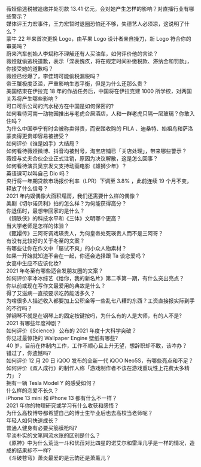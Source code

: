 薇娅偷逃税被追缴并处罚款 13.41 亿元，会对她产生怎样的影响？对直播行业有哪些警示？  
媒体评王力宏事件，王力宏暂时退圈恐怕还不够，失德艺人必须凉，这说明了什么？  
蒙牛 22 年来首次更换 Logo，由苹果 Logo 设计者亲自操刀，新 Logo 符合你的审美吗？  
蔚来汽车创始人李斌称不理解还有人买油车，如何评价他的言论？  
薇娅就偷逃税道歉，表示「深表愧疚，将在规定时间补缴税款、滞纳金和罚款」，你接受她的道歉吗？  
薇娅已经爆了，李佳琦可能偷税漏税吗？  
帝王蟹极度泛滥，严重影响生态平衡，但是为什么还那么贵？  
美国结束在伊拉克 18 年的作战任务后，中国将在伊拉克建 1000 所学校，对两国关系将产生哪些影响？  
可口可乐公司的汽水秘方在中国是如何保密的?  
如何看待河南一动物园推出与老虎合居酒店，人和一群老虎只隔一层玻璃？你敢入住吗？  
为什么中国李宁有时会被称卖得贵，而安踏收购的 FILA 、迪桑特、始祖鸟和萨洛蒙卖得更贵却容易被接受？  
如何评价《谁是凶手》大结局？  
如何看待薇娅微博、抖音均被封号，淘宝店铺已「关店处理」，带来哪些警示？  
薇娅与丈夫合伙企业正式注销，原因为决议解散，这是怎么回事？  
如何看待演员吴京发文支持动画电影《雄狮少年》？  
英语课可以叫自己 Dio 吗？  
央行将一年期贷款市场报价利率（LPR）下调至 3.8% ，此前连续 19 个月不变，释放了什么信号？  
2021 年内娱偶像大面积塌房，我们还需要什么样的偶像？  
美剧《切尔诺贝利》拍的怎么样？为何能获得高分？  
你退伍时，最想带回家的是什么？  
《钢铁侠》的科技水平和《三体》文明哪个更高？  
当大学老师是怎样的体验？  
《甄嬛传》三阿哥调戏瑛贵人，为何皇帝处死瑛贵人而不是三阿哥？  
有没有比较好的关于冬至的文案？  
有哪些让你在作文中「屡试不爽」的小众人物素材？  
如果一开始就知道不会在一起，你还会选择跟 Ta 谈恋爱吗？  
女高中生应不应该化妆?  
2021 年冬至有哪些适合发朋友圈的文案？  
如何评价李冰冰综艺《给你，我的新名片》第二季第一期，有什么突出亮点？  
你以前或现在写作文最爱用的典故是什么？  
得了艾滋病一直按要求吃药能活多久？  
为啥很多人描述收入都要加上公积金等一些乱七八糟的东西？工资直接报实际到手的不行吗？  
弹钢琴不就是在钢琴上的固定按键按吗，为什么有的人是大师，有的人不是?  
2021 有哪些年度神剧？  
如何评价《Science》 公布的 2021 年度十大科学突破？  
你见过最惊艳的 Wallpaper Engine 壁纸有哪些?  
40 岁，目前在体制内工作，工作不顺心且上升无望，想辞职却不敢，该咋办？  
错过了，你遗憾吗?  
如何评价 12 月 20 日 iQOO 发布的全新一代 iQOO Neo5S，有哪些亮点和不足？  
如何评价《双人成行》的制作人称「游戏制作者不该在游戏重玩性上花费太多精力」？  
拥有一辆 Tesla Model Y 的感受如何？  
什么样的恋爱不长久？  
iPhone 13 mini 和 iPhone 13 都有什么不一样？  
2021 年你的物理研究或学习有什么收获和感悟？  
为什么高校博导都希望自己的博士生毕业后也去高校当老师呢？  
年轻人如何快速成长？  
普通人健身有必要买筋膜枪吗?  
平淡朴实的文笔同流水账的区别是什么？  
《原神》中为什么荒泷一斗和优菈对比四星的诺艾尔和雷泽几乎是一样的情况，造成的结果却不一样?  
《斗破苍穹》萧炎最爱的是云韵还是萧薰儿？  
